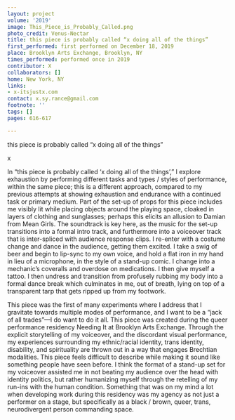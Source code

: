 ```yaml
---
layout: project
volume: '2019'
image: This_Piece_is_Probably_Called.png
photo_credit: Venus-Nectar
title: this piece is probably called “x doing all of the things”
first_performed: first performed on December 18, 2019
place: Brooklyn Arts Exchange, Brooklyn, NY
times_performed: performed once in 2019
contributor: X
collaborators: []
home: New York, NY
links:
- x-itsjustx.com
contact: x.sy.rance@gmail.com
footnote: ''
tags: []
pages: 616-617

---
```


this piece is probably called “x doing all of the things”

x

In “this piece is probably called ‘x doing all of the things’,” I explore exhaustion by performing different tasks and types / styles of performance, within the same piece; this is a different approach, compared to my previous attempts at showing exhaustion and endurance with a continued task or primary medium. Part of the set-up of props for this piece includes me visibly lit while placing objects around the playing space, cloaked in layers of clothing and sunglasses; perhaps this elicits an allusion to Damian from Mean Girls. The soundtrack is key here, as the music for the set-up transitions into a formal intro track, and furthermore into a voiceover track that is inter-spliced with audience response clips. I re-enter with a costume change and dance in the audience, getting them excited. I take a swig of beer and begin to lip-sync to my own voice, and hold a flat iron in my hand in lieu of a microphone, in the style of a stand-up comic. I change into a mechanic’s coveralls and overdose on medications. I then give myself a tattoo. I then undress and transition from profusely rubbing my body into a formal dance break which culminates in me, out of breath, lying on top of a transparent tarp that gets ripped up from my footwork.

This piece was the first of many experiments where I address that I gravitate towards multiple modes of performance, and I want to be a “jack of all trades”—I do want to do it all. This piece was created during the queer performance residency Needing It at Brooklyn Arts Exchange. Through the explicit storytelling of my voiceover, and the discordant visual performance, my experiences surrounding my ethnic/racial identity, trans identity, disability, and spirituality are thrown out in a way that engages Brechtian modalities. This piece feels difficult to describe while making it sound like something people have seen before. I think the format of a stand-up set for my voiceover assisted me in not beating my audience over the head with identity politics, but rather humanizing myself through the retelling of my run-ins with the human condition. Something that was on my mind a lot when developing work during this residency was my agency as not just a performer on a stage, but specifically as a black / brown, queer, trans, neurodivergent person commanding space.
